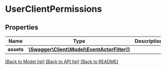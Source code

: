 # UserClientPermissions

## Properties
Name | Type | Description | Notes
------------ | ------------- | ------------- | -------------
**assets** | [**\Swagger\Client\Model\EventActorFilter[]**](EventActorFilter.md) |  | 

[[Back to Model list]](../README.md#documentation-for-models) [[Back to API list]](../README.md#documentation-for-api-endpoints) [[Back to README]](../README.md)


